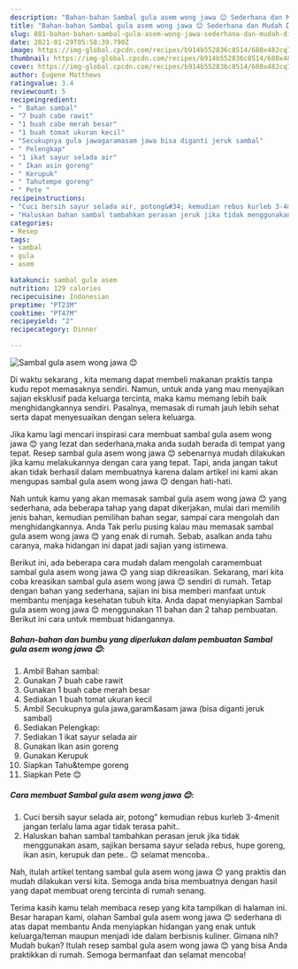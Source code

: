 ```yaml
---
description: "Bahan-bahan Sambal gula asem wong jawa 😊 Sederhana dan Mudah Dibuat"
title: "Bahan-bahan Sambal gula asem wong jawa 😊 Sederhana dan Mudah Dibuat"
slug: 881-bahan-bahan-sambal-gula-asem-wong-jawa-sederhana-dan-mudah-dibuat
date: 2021-01-29T05:58:39.790Z
image: https://img-global.cpcdn.com/recipes/b914b552836c8514/680x482cq70/sambal-gula-asem-wong-jawa-😊-foto-resep-utama.jpg
thumbnail: https://img-global.cpcdn.com/recipes/b914b552836c8514/680x482cq70/sambal-gula-asem-wong-jawa-😊-foto-resep-utama.jpg
cover: https://img-global.cpcdn.com/recipes/b914b552836c8514/680x482cq70/sambal-gula-asem-wong-jawa-😊-foto-resep-utama.jpg
author: Eugene Matthews
ratingvalue: 3.4
reviewcount: 5
recipeingredient:
- " Bahan sambal"
- "7 buah cabe rawit"
- "1 buah cabe merah besar"
- "1 buah tomat ukuran kecil"
- "Secukupnya gula jawagaramasam jawa bisa diganti jeruk sambal"
- " Pelengkap"
- "1 ikat sayur selada air"
- " Ikan asin goreng"
- " Kerupuk"
- " Tahutempe goreng"
- " Pete "
recipeinstructions:
- "Cuci bersih sayur selada air, potong&#34; kemudian rebus kurleb 3-4menit jangan terlalu lama agar tidak terasa pahit.."
- "Haluskan bahan sambal tambahkan perasan jeruk jika tidak menggunakan asam, sajikan bersama sayur selada rebus, hupe goreng, ikan asin, kerupuk dan pete.. 😊 selamat mencoba.."
categories:
- Resep
tags:
- sambal
- gula
- asem

katakunci: sambal gula asem 
nutrition: 129 calories
recipecuisine: Indonesian
preptime: "PT23M"
cooktime: "PT47M"
recipeyield: "2"
recipecategory: Dinner

---
```



![Sambal gula asem wong jawa 😊](https://img-global.cpcdn.com/recipes/b914b552836c8514/680x482cq70/sambal-gula-asem-wong-jawa-😊-foto-resep-utama.jpg)

Di waktu  sekarang , kita memang dapat membeli makanan praktis tanpa kudu repot memasaknya sendiri. Namun, untuk anda yang mau menyajikan sajian eksklusif pada keluarga tercinta, maka kamu memang lebih baik menghidangkannya sendiri. Pasalnya, memasak di rumah jauh lebih sehat serta dapat menyesuaikan dengan selera keluarga.

Jika kamu lagi mencari inspirasi cara membuat sambal gula asem wong jawa 😊 yang lezat dan sederhana,maka anda sudah berada di tempat yang tepat. Resep sambal gula asem wong jawa 😊  sebenarnya mudah dilakukan jika kamu melakukannya dengan cara yang tepat. Tapi, anda jangan takut akan tidak berhasil dalam membuatnya 
karena dalam artikel ini kami akan mengupas sambal gula asem wong jawa 😊 dengan hati-hati.  



Nah untuk kamu yang akan memasak sambal gula asem wong jawa 😊 yang sederhana, ada beberapa tahap yang dapat dikerjakan, mulai dari memilih jenis bahan, kemudian pemilihan bahan segar, sampai cara mengolah dan menghidangkannya. Anda Tak perlu pusing kalau mau memasak sambal gula asem wong jawa 😊 yang enak di rumah. Sebab, asalkan anda  tahu caranya, maka hidangan ini dapat jadi sajian yang istimewa.

Berikut ini, ada beberapa cara mudah dalam mengolah caramembuat sambal gula asem wong jawa 😊 yang siap dikreasikan. Sekarang, mari kita coba kreasikan sambal gula asem wong jawa 😊 sendiri di rumah. Tetap dengan bahan yang sederhana, sajian ini bisa memberi manfaat untuk membantu menjaga kesehatan tubuh kita. Anda dapat menyiapkan Sambal gula asem wong jawa 😊 menggunakan 11 bahan dan 2 tahap pembuatan. Berikut ini cara untuk membuat hidangannya.

<!--inarticleads1-->

##### Bahan-bahan dan bumbu yang diperlukan dalam pembuatan Sambal gula asem wong jawa 😊:

1. Ambil  Bahan sambal:
1. Gunakan 7 buah cabe rawit
1. Gunakan 1 buah cabe merah besar
1. Sediakan 1 buah tomat ukuran kecil
1. Ambil Secukupnya gula jawa,garam&amp;asam jawa (bisa diganti jeruk sambal)
1. Sediakan  Pelengkap:
1. Sediakan 1 ikat sayur selada air
1. Gunakan  Ikan asin goreng
1. Gunakan  Kerupuk
1. Siapkan  Tahu&amp;tempe goreng
1. Siapkan  Pete 😊




<!--inarticleads2-->

##### Cara membuat Sambal gula asem wong jawa 😊:

1. Cuci bersih sayur selada air, potong&#34; kemudian rebus kurleb 3-4menit jangan terlalu lama agar tidak terasa pahit..
1. Haluskan bahan sambal tambahkan perasan jeruk jika tidak menggunakan asam, sajikan bersama sayur selada rebus, hupe goreng, ikan asin, kerupuk dan pete.. 😊 selamat mencoba..




Nah, itulah artikel tentang  sambal gula asem wong jawa 😊  yang praktis dan mudah dilakukan versi kita. Semoga anda bisa membuatnya dengan hasil yang dapat membuat oreng tercinta di rumah senang. 

Terima kasih kamu telah membaca resep yang kita tampilkan di halaman ini. Besar harapan kami, olahan  Sambal gula asem wong jawa 😊 sederhana di atas dapat membantu Anda menyiapkan hidangan yang enak untuk keluarga/teman maupun menjadi ide dalam berbisnis kuliner. Gimana nih? Mudah bukan? Itulah resep sambal gula asem wong jawa 😊 yang bisa Anda praktikkan di rumah. Semoga bermanfaat dan selamat mencoba!

